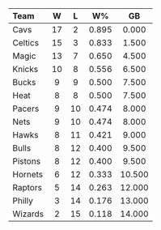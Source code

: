 | Team                             |  W  |  L  |  W%   |   GB   |
|:---------------------------------|:---:|:---:|:-----:|:------:|
| [](/r/clevelandcavs) Cavs        | 17  |  2  | 0.895 | 0.000  |
| [](/r/bostonceltics) Celtics     | 15  |  3  | 0.833 | 1.500  |
| [](/r/orlandomagic) Magic        | 13  |  7  | 0.650 | 4.500  |
| [](/r/nyknicks) Knicks           | 10  |  8  | 0.556 | 6.500  |
| [](/r/mkebucks) Bucks            |  9  |  9  | 0.500 | 7.500  |
| [](/r/heat) Heat                 |  8  |  8  | 0.500 | 7.500  |
| [](/r/pacers) Pacers             |  9  | 10  | 0.474 | 8.000  |
| [](/r/gonets) Nets               |  9  | 10  | 0.474 | 8.000  |
| [](/r/atlantahawks) Hawks        |  8  | 11  | 0.421 | 9.000  |
| [](/r/chicagobulls) Bulls        |  8  | 12  | 0.400 | 9.500  |
| [](/r/detroitpistons) Pistons    |  8  | 12  | 0.400 | 9.500  |
| [](/r/charlottehornets) Hornets  |  6  | 12  | 0.333 | 10.500 |
| [](/r/torontoraptors) Raptors    |  5  | 14  | 0.263 | 12.000 |
| [](/r/sixers) Philly             |  3  | 14  | 0.176 | 13.000 |
| [](/r/washingtonwizards) Wizards |  2  | 15  | 0.118 | 14.000 |